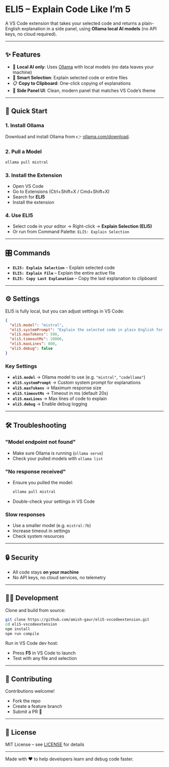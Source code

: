 # ELI5 – Explain Code Like I’m 5

A VS Code extension that takes your selected code and returns a plain-English explanation in a side panel, using **Ollama local AI models** (no API keys, no cloud required).

---

## ✨ Features

- 🤖 **Local AI only**: Uses [Ollama](https://ollama.com) with local models (no data leaves your machine)  
- 🎯 **Smart Selection**: Explain selected code or entire files  
- 📋 **Copy to Clipboard**: One-click copying of explanations  
- 🎨 **Side Panel UI**: Clean, modern panel that matches VS Code’s theme  

---

## 🚀 Quick Start

### 1. Install Ollama
Download and install Ollama from 👉 [ollama.com/download](https://ollama.com/download).

### 2. Pull a Model
```bash
ollama pull mistral
```

### 3. Install the Extension
- Open VS Code  
- Go to Extensions (Ctrl+Shift+X / Cmd+Shift+X)  
- Search for **ELI5**  
- Install the extension  

### 4. Use ELI5
- Select code in your editor → Right-click → **Explain Selection (ELI5)**  
- Or run from Command Palette: `ELI5: Explain Selection`  

---

## 🎛️ Commands

- **`ELI5: Explain Selection`** – Explain selected code  
- **`ELI5: Explain File`** – Explain the entire active file  
- **`ELI5: Copy Last Explanation`** – Copy the last explanation to clipboard  

---

## ⚙️ Settings

ELI5 is fully local, but you can adjust settings in VS Code:  

```json
{
  "eli5.model": "mistral",
  "eli5.systemPrompt": "Explain the selected code in plain English for a beginner...",
  "eli5.maxTokens": 500,
  "eli5.timeoutMs": 20000,
  "eli5.maxLines": 800,
  "eli5.debug": false
}
```

### Key Settings
- **`eli5.model`** → Ollama model to use (e.g. `"mistral"`, `"codellama"`)  
- **`eli5.systemPrompt`** → Custom system prompt for explanations  
- **`eli5.maxTokens`** → Maximum response size  
- **`eli5.timeoutMs`** → Timeout in ms (default 20s)  
- **`eli5.maxLines`** → Max lines of code to explain  
- **`eli5.debug`** → Enable debug logging  

---

## 🛠️ Troubleshooting

### "Model endpoint not found"
- Make sure Ollama is running (`ollama serve`)  
- Check your pulled models with `ollama list`  

### "No response received"
- Ensure you pulled the model:  
  ```bash
  ollama pull mistral
  ```  
- Double-check your settings in VS Code  

### Slow responses
- Use a smaller model (e.g. `mistral:7b`)  
- Increase timeout in settings  
- Check system resources  

---

## 🔒 Security
- All code stays **on your machine**  
- No API keys, no cloud services, no telemetry  

---

## 👩‍💻 Development

Clone and build from source:

```bash
git clone https://github.com/amish-gaur/eli5-vscodeextension.git
cd eli5-vscodeextension
npm install
npm run compile
```

Run in VS Code dev host:
- Press **F5** in VS Code to launch  
- Test with any file and selection  

---

## 🤝 Contributing
Contributions welcome!  
- Fork the repo  
- Create a feature branch  
- Submit a PR 🚀  

---

## 📜 License
MIT License – see [LICENSE](LICENSE) for details  

---

Made with ❤️ to help developers learn and debug code faster.
